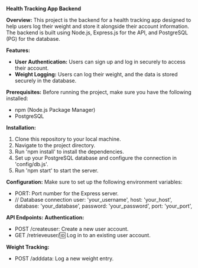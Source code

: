 **Health Tracking App Backend**

**Overview:**
This project is the backend for a health tracking app designed to help users log their weight and store it alongside their account information. The backend is built using Node.js, Express.js for the API, and PostgreSQL (PG) for the database.

**Features:**

- **User Authentication:** Users can sign up and log in securely to access their account.
- **Weight Logging:** Users can log their weight, and the data is stored securely in the database.

**Prerequisites:**
Before running the project, make sure you have the following installed:

- npm (Node.js Package Manager)
- PostgreSQL

**Installation:**

1. Clone this repository to your local machine.
2. Navigate to the project directory.
3. Run 'npm install' to install the dependencies.
4. Set up your PostgreSQL database and configure the connection in 'config/db.js'.
5. Run 'npm start' to start the server.

**Configuration:**
Make sure to set up the following environment variables:

- PORT: Port number for the Express server.
- // Database connection
  user: 'your_username',
  host: 'your_host',
  database: 'your_database',
  password: 'your_password',
  port: 'your_port',

**API Endpoints:**
**Authentication:**

- POST /createuser: Create a new user account.
- GET /retrieveuser/:id: Log in to an existing user account.

**Weight Tracking:**

- POST /adddata: Log a new weight entry.
